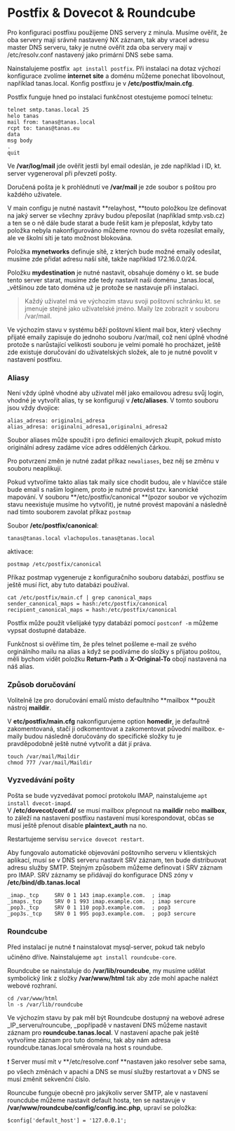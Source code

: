 # Postfix & Dovecot & Roundcube

Pro konfiguraci postfixu použijeme DNS servery z minula. Musíme ověřit, že oba servery mají srávně nastavený NX záznam, tak aby vracel adresu master DNS serveru, taky je nutné ověřit zda oba servery mají v /etc/resolv.conf nastavený jako primární DNS sebe sama.

Nainstalujeme postfix` apt install postfix`. Při instalaci na dotaz výchozí konfigurace zvolíme **internet site** a doménu můžeme ponechat libovolnout, například tanas.local. Konfig postfixu je v **/etc/postfix/main.cfg**.

Postfix funguje hned po instalaci funkčnost otestujeme pomocí telnetu:

```text
telnet smtp.tanas.local 25
helo tanas
mail from: tanas@tanas.local
rcpt to: tanas@tanas.eu
data
msg body
.
quit
```

Ve **/var/log/mail** jde ověřit jestli byl email odeslán, je zde například i ID, kt. server vygeneroval při převzetí pošty.

Doručená pošta je k prohlédnutí ve **/var/mail** je zde soubor s poštou pro každého uživatele.

V main configu je nutné nastavit **relayhost, **touto položkou lze definovat na jaký server se všechny zprávy budou přeposílat \(například smtp.vsb.cz\) a ten se o ně dále bude starat a bude řešit kam je přeposlat, kdyby tato položka nebyla nakonfigurováno můžeme rovnou do světa rozesílat emaily, ale ve školní síti je tato možnost blokována.

Položka **mynetworks** definuje sítě, z kterých bude možné emaily odesílat, musíme zde přidat adresu naší sítě, takže například 172.16.0.0/24. 

Položku **mydestination** je nutné nastavit, obsahuje domény o kt. se bude tento server starat, musíme zde tedy nastavit naši doménu _tanas.local, _většinou zde tato doména už je protože se nastavuje při instalaci.

> Každý uživatel má ve výchozím stavu svoji poštovní schránku kt. se jmenuje stejně jako uživatelské jméno. Maily lze zobrazit v souboru /var/mail.

Ve výchozím stavu v systému běží poštovní klient mail box, který všechny přijaté emaily zapisuje do jednoho souboru /var/mail, což není úplně vhodné protože s narůstající velikosti souboru je velmi pomalé ho procházet, ještě zde existuje doručování do uživatelských složek, ale to je nutné povolit v nastavení postfixu.

### Aliasy

Není vždy úplně vhodné aby uživatel měl jako emailovou adresu svůj login, vhodné je vytvořit alias, ty se konfigurují v **/etc/aliases**. V tomto souboru jsou vždy dvojice:

```text
alias_adresa: originalni_adresa
alias_adresa: originalni_adresa1,originalni_adresa2
```

Soubor aliases může spoužit i pro definici emailových zkupit, pokud místo originální adresy zadáme více adres oddělených čárkou.

Pro potvrzení změn je nutné zadat příkaz `newaliases`, bez něj se změnu v souboru neaplikují.

Pokud vytvoříme takto alias tak maily sice chodit budou, ale v hlavičce stále bude email s našim loginem, proto je nutné provést tzv. kanonické mapování. V souboru **/etc/postfix/canonical **\(pozor soubor ve výchozím stavu neexistuje musíme ho vytvořit\), je nutné provést mapování a následně nad tímto souborem zavolat příkaz `postmap`

Soubor **/etc/postfix/canonical**:

```text
tanas@tanas.local vlachopulos.tanas@tanas.local
```

aktivace:

```text
postmap /etc/postfix/canonical
```

Příkaz postmap vygeneruje z konfiguračního souboru databázi, postfixu se ještě musí říct, aby tuto databázi používal.

```text
cat /etc/postfix/main.cf | grep canonical_maps
sender_canonical_maps = hash:/etc/postfix/canonical
recipient_canonical_maps = hash:/etc/postfix/canonical
```

Postfix může použít všelijaké typy databází pomocí `postconf -m` můžeme vypsat dostupné databáze.

Funkčnost si ověříme tím, že přes telnet pošleme e-mail ze svého orginálního mailu na alias a když se podíváme do složky s přijatou poštou, měli bychom vidět položku **Return-Path** a **X-Original-To** obojí nastavená na náš alias. 

### Způsob doručování

Volitelně lze pro doručování emalů místo defaultního **mailbox **použít nástroj **maildir**.

V **etc/postfix/main.cfg** nakonfigurujeme option **homedir**, je defaultně zakomentovaná, stačí ji odkomentovat a zakomentovat původní mailbox. e-maily budou následně doručovány do specifické složky tu je pravděpodobně ještě nutné vytvořit a dát jí práva.

```text
touch /var/mail/Maildir
chmod 777 /var/mail/Maildir
```

### Vyzvedávání pošty

Pošta se bude vyzvedávat pomocí protokolu IMAP, nainstalujeme `apt install dvecot-imapd`.  
V **/etc/dovecot/conf.d/** se musí mailbox přepnout na **maildir** nebo **mailbox**, to záleží na nastavení postfixu nastavení musí korespondovat, občas se musí ještě přenout disable **plaintext\_auth** na no.

Restartujeme servisu `service dovecot restart`.

Aby fungovalo automatické objevování poštovního serveru v klientských aplikací, musí se v DNS serveru nastavit SRV záznam, ten bude distribuovat adresu služby SMTP. Stejným způsobem můžeme definovat i SRV záznam pro IMAP. SRV záznamy se přidávají do konfigurace DNS zóny v **/etc/bind/db.tanas.local**

```text
_imap._tcp     SRV 0 1 143 imap.example.com.  ; imap
_imaps._tcp    SRV 0 1 993 imap.example.com.  ; imap sercure
_pop3._tcp     SRV 0 1 110 pop3.example.com.  ; pop3
_pop3s._tcp    SRV 0 1 995 pop3.example.com.  ; pop3 sercure
```

### Roundcube

 Před instalací je nutné ❗ nainstalovat mysql-server, pokud tak nebylo učiněno dříve. Nainstalujeme `apt install roundcube-core`.

Roundcube se nainstaluje do **/var/lib/roundcube**, my musíme udělat symbolický link z složky **/var/www/html** tak aby zde mohl apache nalézt webové rozhraní.

```text
cd /var/www/html
ln -s /var/lib/roundcube
```

Ve výchozím stavu by pak měl být Roundcube dostupný na webové adrese _IP\_serveru/rouncube, _popřípadě v nastavení DNS můžeme nastavit záznam pro **roundcube.tanas.local**. V nastavení apache pak ještě vytvoříme záznam pro tuto doménu, tak aby nám adresa roundcube.tanas.local směrovala na host s roundube. 

 ❗ Server musí mít v **/etc/resolve.conf **nastaven jako resolver sebe sama, po všech změnách v apachi a DNS se musí služby restartovat a v DNS se musí změnit sekvenční číslo.

Rouncube funguje obecně pro jakýkoliv server SMTP, ale v nastavení rouncdube můžeme nastavit default hosta, ten se nastavuje v  **/var/www/roundcube/config/config.inc.php**, upraví se položka:

```text
$config['default_host'] = '127.0.0.1';
```



